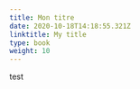 ```yaml
---
title: Mon titre
date: 2020-10-18T14:18:55.321Z
linktitle: My title
type: book
weight: 10
---
```

test